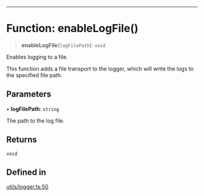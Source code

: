 ***

# Function: enableLogFile()

> **enableLogFile**(`logFilePath`): `void`

Enables logging to a file.

This function adds a file transport to the logger, which will write the logs to the specified file path.

## Parameters

• **logFilePath**: `string`

The path to the log file.

## Returns

`void`

## Defined in

[utils/logger.ts:50](https://github.com/asifqatar/Snapper/blob/e47c50848996c5aee18aed9672ee3a5a1bb1ca7d/utils/logger.ts#L50)
